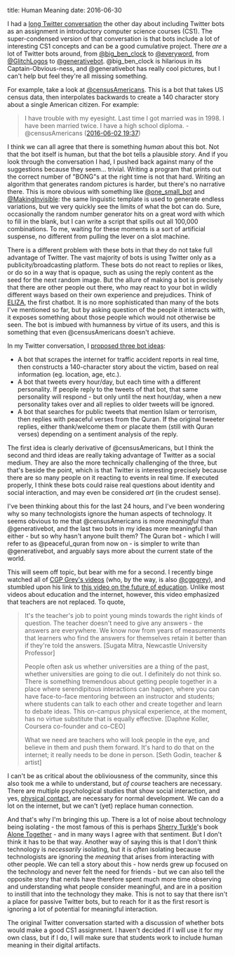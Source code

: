 title: Human Meaning
date: 2016-06-30

I had a [long Twitter conversation](https://twitter.com/jack_dot_bin/status/740420401596076032) the other day about including Twitter bots as an assignment in introductory computer science courses (CS1). The super-condensed version of that conversation is that bots include a lot of interesting CS1 concepts and can be a good cumulative project. There *are* a lot of Twitter bots around, from [@big_ben_clock](https://twitter.com/big_ben_clock) to [@everyword](https://twitter.com/everyword), from [@GlitchLogos](https://twitter.com/GlitchLogos) to [@generativebot](https://twitter.com/generativebot). @big_ben_clock is hilarious in its Captain-Obvious-ness, and @generativebot has really cool pictures, but I can't help but feel they're all missing something.

For example, take a look at [@censusAmericans](https://twitter.com/censusAmericans). This is a bot that takes US census data, then interpolates backwards to create a 140 character story about a single American citizen. For example:

> I have trouble with my eyesight. Last time I got married was in 1998. I have been married twice. I have a high school diploma. - @censusAmericans ([2016-06-02 19:37](https://twitter.com/censusAmericans/status/738514821008723968))

I think we can all agree that there is something *human* about this bot. Not that the bot itself is human, but that the bot tells a plausible *story*. And if you look through the conversation I had, I pushed back against many of the suggestions because they seem... trivial. Writing a program that prints out the correct number of "BONG"s at the right time is not that hard. Writing an algorithm that generates random pictures is harder, but there's no narrative there. This is more obvious with something like [@one_small_bot](https://botwiki.org/bots/twitterbots/one_small_bot/) and [@MakingInvisible](https://twitter.com/MakingInvisible): the same linguistic template is used to generate endless variations, but we very quickly see the limits of what the bot can do. Sure, occasionally the random number generator hits on a great word with which to fill in the blank, but I can write a script that spills out all 100,000 combinations. To me, waiting for these moments is a sort of artificial suspense, no different from pulling the lever on a slot machine.

There is a different problem with these bots in that they do not take full advantage of Twitter. The vast majority of bots is using Twitter only as a publicity/broadcasting platform. These bots do not react to replies or likes, or do so in a way that is opaque, such as using the reply content as the seed for the next random image. But the allure of making a bot is precisely that there are other people out there, who may react to your bot in wildly different ways based on their own experience and prejudices. Think of [ELIZA](https://en.wikipedia.org/wiki/ELIZA), the first chatbot. It is no more sophisticated than many of the bots I've mentioned so far, but by asking question of the people it interacts with, it exposes something about those people which would not otherwise be seen. The bot is imbued with humanness by virtue of its users, and this is something that even @censusAmericans doesn't achieve.

In my Twitter conversation, I [proposed three bot ideas](http://twitter.com/justinnhli/status/740443407911419904):

* A bot that scrapes the internet for traffic accident reports in real time, then constructs a 140-character story about the victim, based on real information (eg. location, age, etc.).
* A bot that tweets every hour/day, but each time with a different personality. If people reply to the tweets of that bot, that same personality will respond - but only until the next hour/day, when a new personality takes over and all replies to older tweets will be ignored.
* A bot that searches for public tweets that mention Islam or terrorism, then replies with peaceful verses from the Quran. If the original tweeter replies, either thank/welcome them or placate them (still with Quran verses) depending on a sentiment analysis of the reply.

The first idea is clearly derivative of @censusAmericans, but I think the second and third ideas are really taking advantage of Twitter as a social medium. They are also the more technically challenging of the three, but that's beside the point, which is that Twitter is interesting precisely because there are so many people on it reacting to events in real time. If executed properly, I think these bots could raise real questions about identity and social interaction, and may even be considered *art* (in the crudest sense).

I've been thinking about this for the last 24 hours, and I've been wondering why so many technologists ignore the human aspects of technology. It seems obvious to me that @censusAmericans is more *meaningful* than @generativebot, and the last two bots in my ideas more meaningful than either - but so why hasn't anyone built them? The Quran bot - which I will refer to as @peaceful_quran from now on - is simpler to write than @generativebot, and arguably says more about the current state of the world.

This will seem off topic, but bear with me for a second. I recently binge watched all of [CGP Grey's videos](https://www.youtube.com/user/CGPGrey) (who, by the way, is also [@cgpgrey](https://twitter.com/cgpgrey)), and stumbled upon his link to [this video on the future of education](https://www.youtube.com/watch?v=quYDkuD4dMU). Unlike most videos about education and the internet, however, this video emphasized that teachers are not replaced. To quote, 

> It's the teacher's job to point young minds towards the right kinds of question. The teacher doesn't need to give any answers - the answers are everywhere. We know now from years of measurements that learners who find the answers for themselves retain it better than if they're told the answers. [Sugata Mitra, Newcastle University Professor]
>
> People often ask us whether universities are a thing of the past, whether universities are going to die out. I definitely do not think so. There is something tremendous about getting people together in a place where serendipitous interactions can happen, where you can have face-to-face mentoring between an instructor and students; where students can talk to each other and create together and learn to debate ideas. This on-campus physical experience, at the moment, has no virtue substitute that is equally effective. [Daphne Koller, Coursera co-founder and co-CEO]
>
> What we need are teachers who will look people in the eye, and believe in them and push them forward. It's hard to do that on the internet; it really needs to be done in person. [Seth Godin, teacher & artist]

I can't be as critical about the obliviousness of the community, since this also took me a while to understand, but *of course* teachers are necessary. There are multiple psychological studies that show social interaction, and yes, [physical contact](https://en.wikipedia.org/wiki/Harry_Harlow#Partial_and_total_isolation_of_infant_monkeys), are necessary for normal development. We can do a lot on the internet, but we can't (yet) replace human connection.

And that's why I'm bringing this up. There is a lot of noise about technology being isolating - the most famous of this is perhaps [Sherry Turkle](https://en.wikipedia.org/wiki/Sherry_Turkle)'s book [Alone Together](https://www.goodreads.com/book/show/8694125-alone-together) - and in many ways I agree with that sentiment. But I don't think it has to be that way. Another way of saying this is that I don't think technology is *necessarily* isolating, but it is *often* isolating because technologists are ignoring the *meaning* that arises from interacting with other people. We can tell a story about this - how nerds grew up focused on the technology and never felt the need for friends - but we can also tell the opposite story that nerds have therefore spent much more time observing and understanding what people consider meaningful, and are in a position to instill that into the technology they make. This is not to say that there isn't a place for passive Twitter bots, but to reach for it as the first resort is ignoring a lot of potential for meaningful interaction.

The original Twitter conversation started with a discussion of whether bots would make a good CS1 assignment. I haven't decided if I will use it for my own class, but if I do, I will make sure that students work to include human meaning in their digital artifacts.
